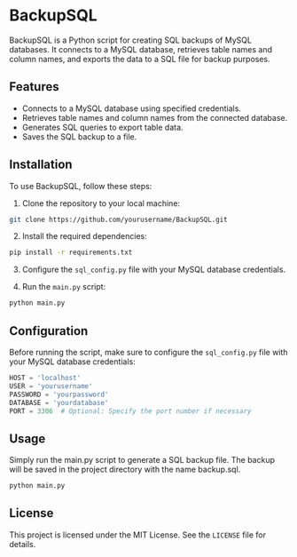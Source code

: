 # BackupSQL

BackupSQL is a Python script for creating SQL backups of MySQL databases. It connects to a MySQL database, retrieves table names and column names, and exports the data to a SQL file for backup purposes.

## Features

- Connects to a MySQL database using specified credentials.
- Retrieves table names and column names from the connected database.
- Generates SQL queries to export table data.
- Saves the SQL backup to a file.

## Installation

To use BackupSQL, follow these steps:

1. Clone the repository to your local machine:

```bash
git clone https://github.com/yourusername/BackupSQL.git
```

2. Install the required dependencies:
   
```bash
pip install -r requirements.txt
```

3. Configure the `sql_config.py` file with your MySQL database credentials.

4. Run the `main.py` script:

```bash
python main.py
```

## Configuration

Before running the script, make sure to configure the `sql_config.py` file with your MySQL database credentials:

```python
HOST = 'localhost'
USER = 'yourusername'
PASSWORD = 'yourpassword'
DATABASE = 'yourdatabase'
PORT = 3306  # Optional: Specify the port number if necessary
```

## Usage
Simply run the main.py script to generate a SQL backup file. The backup will be saved in the project directory with the name backup.sql.

```bash
python main.py
```

## License
This project is licensed under the MIT License. See the `LICENSE` file for details.
